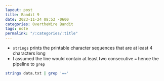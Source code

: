 ```yaml
---
layout: post
title: Bandit 9
date: 2023-11-24 08:53 -0600
categories: OvertheWire Bandit
tags: note
permalink: "/:categories/:title"
---
```


- `strings` prints the printable character sequences that are at least 4 characters long
- I assumed the line would contain at least two consecutive `=` hence the pipeline to `grep`

```bash
strings data.txt | grep '=='
```


